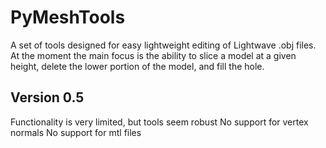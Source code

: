 # PyMeshTools
A set of tools designed for easy lightweight editing of Lightwave .obj files. At the moment the main focus is the ability to slice a model at a given height, delete the lower portion of the model, and fill the hole.

## Version 0.5
Functionality is very limited, but tools seem robust
No support for vertex normals
No support for mtl files
